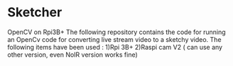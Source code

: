 # Sketcher
OpenCV on Rpi3B+
The following repository contains the code for running an OpenCv code for converting live stream video to a sketchy video.
The following items have been used :
 1)Rpi 3B+
 2)Raspi cam V2 ( can use any other version, even NoIR version works fine)

